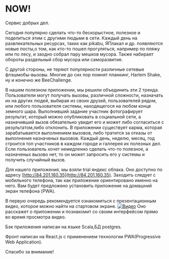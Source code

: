 # NOW!

Сервис добрых дел. 

Сегодня популярно сделать что-то бескорыстное, полезное и поделиться этим с другими людьми в сети. Каждый день на развлекательных ресурсах, таких как pikabu, ЯПлакал и др. появляются новые посты,о том, как кто-то пошел прогуляться, например по пляжу или по лесу, и заодно собрал пару мешков мусора. Также набирает обороты раздельный сбор мусора или саморазвитие. 

С другой стороны, не теряют популярности различные сетевые флэшмобы-вызовы. Многие до сих пор помнят планкинг, Harlem Shake, ну и конечно же BeeChallenge.  

В нашем полезном приложении, мы решили объединить эти 2 тренда. Пользователи могут получать вызовы, различной сложности, назначать их на других людей, выбирая из своих друзей, пользователей рядом, или любого пользователя системы, находящегося на любом конце земного шара. Выполнивший задание участник фотографирует результат, который можно опубликовать в социальной сети, а назначивший вызов обязательно увидит его и может либо согласиться с результатом,либо отклонить. В приложении существует карма, которая зарабатывается выполнением вызовов, либо тратится за отказы от выполнения назначеных вызовов. Каждый день, неделю, месяц, год строится топ участников в каждом городе и галлерея их полезных дел. Если пользователь хочет немедленно сделать что-то полезное, а назначеных вызово нет, то он может запросить его у системы и получить случайный вызов.

Для нашего приложения, мы взяли trial яндекс облака. Оно доступно по адресу [http://84.201.160.35](http://84.201.160.35). Заходить следует с мобильного телефона, так как приложение ориентировано именно на него. Вам будет предложено установить приложение на домашний экран телефона (PWA).

В первую очередь рекомендуется ознакомиться с презентационным видео, которое можно найти на стартовом экране.
[![Видео](http://i3.ytimg.com/vi/crhn668ona4/maxresdefault.jpg)](https://youtu.be/crhn668ona4)
Оно расскажет о приложении и познакомит со своим интерфейсом прямо во время просмотра видео.

Бэк приложения написан на языке Scala,БД postgres.

Фронт написан на React.js с применением технологии PWA(Progressive Web Application).

Спасибо за внимание! 